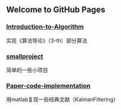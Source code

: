 ## Welcome to GitHub Pages

### [Introduction-to-Algorithm](https://github.com/xuelang-wang/Introduction-to-Algorithms)

  实现《算法导论》（3-th）部分算法

### [smallproject](https://github.com/xuelang-wang/smallproject)

 简单的一些小项目
 
 ### [Paper-code-implementation](https://github.com/xuelang-wang/Paper-code-implementation)
 用matlab复现一些经典文献（KalmanFiltering）
